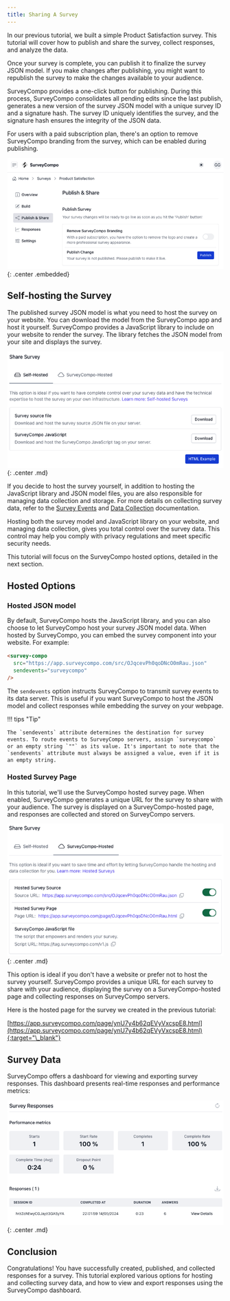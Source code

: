 ```yaml
---
title: Sharing A Survey
---
```


In our previous tutorial, we built a simple Product Satisfaction survey. This tutorial will cover how to publish and share the survey, collect responses, and analyze the data.

Once your survey is complete, you can publish it to finalize the survey JSON model. If you make changes after publishing, you might want to republish the survey to make the changes available to your audience.

SurveyCompo provides a one-click button for publishing. During this process, SurveyCompo consolidates all pending edits since the last publish, generates a new version of the survey JSON model with a unique survey ID and a signature hash. The survey ID uniquely identifies the survey, and the signature hash ensures the integrity of the JSON data.

For users with a paid subscription plan, there's an option to remove SurveyCompo branding from the survey, which can be enabled during publishing.

![Tutorial - Publishing](../assets/images/tutorial-publish.png){: .center .embedded}

## Self-hosting the Survey

The published survey JSON model is what you need to host the survey on your website. You can download the model from the SurveyCompo app and host it yourself. SurveyCompo provides a JavaScript library to include on your website to render the survey. The library fetches the JSON model from your site and displays the survey.

![Tutorial - Self-hosting](../assets/images/tutorial-selfhosting.png){: .center .md}

If you decide to host the survey yourself, in addition to hosting the JavaScript library and JSON model files, you are also responsible for managing data collection and storage.  For more details on collecting survey data, refer to the [Survey Events](/integration/event-and-api/) and [Data Collection](/integration/data-collection) documentation.

Hosting both the survey model and JavaScript library on your website, and managing data collection, gives you total control over the survey data. This control may help you comply with privacy regulations and meet specific security needs.

This tutorial will focus on the SurveyCompo hosted options, detailed in the next section.

## Hosted Options

### Hosted JSON model

By default, SurveyCompo hosts the JavaScript library, and you can also choose to let SurveyCompo host your survey JSON model data. When hosted by SurveyCompo, you can embed the survey component into your website. For example:

```html
<survey-compo
  src="https://app.surveycompo.com/src/OJqcevPh0qoDNcO0mRau.json"
  sendevents="surveycompo"
/>
```

The `sendevents` option instructs SurveyCompo to transmit survey events to its data server. This is useful if you want SurveyCompo to host the JSON model and collect responses while embedding the survey on your webpage.

!!! tips "Tip"

    The `sendevents` attribute determines the destination for survey events. To route events to SurveyCompo servers, assign `surveycompo` or an empty string `""` as its value. It's important to note that the `sendevents` attribute must always be assigned a value, even if it is an empty string.

### Hosted Survey Page

In this tutorial, we'll use the SurveyCompo hosted survey page. When enabled, SurveyCompo generates a unique URL for the survey to share with your audience. The survey is displayed on a SurveyCompo-hosted page, and responses are collected and stored on SurveyCompo servers.

![Tutorial - Hosted Survey](../assets/images/tutorial-hosted.png){: .center .md}

This option is ideal if you don't have a website or prefer not to host the survey yourself. SurveyCompo provides a unique URL for each survey to share with your audience, displaying the survey on a SurveyCompo-hosted page and collecting responses on SurveyCompo servers.

Here is the hosted page for the survey we created in the previous tutorial:

[https://app.surveycompo.com/page/ynU7y4b62qEVyVxcspE8.html](https://app.surveycompo.com/page/ynU7y4b62qEVyVxcspE8.html){:target="\_blank"}

## Survey Data

SurveyCompo offers a dashboard for viewing and exporting survey responses. This dashboard presents real-time responses and performance metrics:

![Tutorial - Survey Data](../assets/images/tutorial-survey-data.png){: .center .md}

## Conclusion

Congratulations! You have successfully created, published, and collected responses for a survey. This tutorial explored various options for hosting and collecting survey data, and how to view and export responses using the SurveyCompo dashboard.
